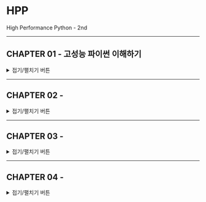 # HPP
High Performance Python - 2nd

---
## CHAPTER 01 - 고성능 파이썬 이해하기

<details>
<summary>접기/펼치기 버튼</summary>
<div markdown="1"><BR />

### 이상적인 컴퓨팅

```python
import math


def check_prime(number):
    sqrt_number = math.sqrt(number)
    for i in range(2, int(sqrt_number) + 1):
        if (number / i).is_integer():
            return False
    return True


print(f"check_prime(10,000,000) = {check_prime(10_000_000)}")
print(f"check_prime(10,000,019) = {check_prime(10_000_019)}")
```
```bash
check_prime(10,000,000) = False
check_prime(10,000,019) = True
```

- 위의 코드를 CPU의 벡터화 연산을 이용하도록 작성한다고 하면...

```python
import math


def check_prime(number):
    sqrt_number = math.sqrt(number)
    numbers = range(2, int(sqrt_number) + 1)
    for i in range(0, len(numbers), 5):
        result = (number / numbers[i:(i + 5)]).is_integer()
        if any(result):
            return False
    return True


print(f"check_prime(10,000,000) = {check_prime(10_000_000)}")
print(f"check_prime(10,000,019) = {check_prime(10_000_019)}")
```

- 한 번에 5개씩 처리하는 벡터화 코드 ... 다만, 위의 코드는 동작하는 코드는 아니다.



### 파이썬의 가상 머신

```python
import timeit


def search_fast(haystack, needle):
    for item in haystack:
        if item == needle:
            return True
    return False


def search_slow(haystack, needle):
    return_value = False
    for item in haystack:
        if item == needle:
            return_value = True
    return return_value


if __name__ == "__main__":
    iterations = 10000
    haystack = list(range(1000))
    setup = "from __main__ import (haystack, needle, search_fast, search_slow)"

    needle = 5
    print(
        f"Testing search speed with {len(haystack)} items and needle close to the head of the list"
    )

    t = timeit.timeit(
        stmt="search_fast(haystack, needle)", setup=setup, number=iterations
    )
    print(f"search_fast time: {t/iterations:.5e}")

    t = timeit.timeit(
        stmt="search_slow(haystack, needle)", setup=setup, number=iterations
    )
    print(f"search_slow time: {t/iterations:.5e}")
```
```bash
Testing search speed with 1000 items and needle close to the head of the list
search_fast time: 9.84165e-07
search_slow time: 1.73868e-04
```

- 2가지 방식 모두 `O(n)` 복잡도를 갖지만, 중간에 빠져나오도록 하는 방식이 당연히 빠르다


### 모범적 작업 절차

- 문서화
- 좋은 구조
- 테스트


### 주피터 노트북 잘 다루기

- assert
- Exception - ValueError
- nbdime (https://nbdime.readthedocs.io/)

    
### 추가 공부하면 좋을 내용
- GIL (Global interpreter Lock)
  - Python은 왜 GIL 정책을 적용했을까?
  - https://www.artima.com/weblogs/viewpost.jsp?thread=214235

</div>
</details>


---
## CHAPTER 02 - 

<details>
<summary>접기/펼치기 버튼</summary>
<div markdown="1"><BR />

### magic function
- https://ipython.readthedocs.io/en/stable/interactive/magics.html


### functools.wraps
- https://velog.io/@doondoony/python-functools-wraps


### 여러가지 Visualize tools
- https://stackoverflow.com/questions/4544784/how-can-you-get-the-call-tree-with-python-profilers

</div>
</details>


---
## CHAPTER 03 - 

<details>
<summary>접기/펼치기 버튼</summary>
<div markdown="1"><BR />

### bisect
- https://velog.io/@gojaegaebal/201223-개발일지16일차-파이썬에서-bisect-함수-활용-feat.백준-8983번


### Python dictionary implementation
- https://uiandwe.tistory.com/1262


### The working principle of functions and generators in python
- https://www.fatalerrors.org/a/the-working-principle-of-functions-and-generators-in-python.html

</div>
</details>


---
## CHAPTER 04 - 

<details>
<summary>접기/펼치기 버튼</summary>
<div markdown="1"><BR />

### What's the future of the pandas library?
- https://www.dataschool.io/future-of-pandas/


### map vs. apply
- 일반적으로 map은 python native(그러니까, 판다스가 아닌 그냥 python)에서 functional programming의 원형을 수행하는 역할을 제공합니다.
- python의 iterable 객체(그러니가 list와 같이 여러개의 값을 순차적으로 접근하는 객체)에 map()내에 기술된 함수를 적용하면 해당 함수를 iterable 객체의 개별 값을 입력해주면서 반환값을 다시 iterable 객체로 저장할 수 있게 해줍니다(요약하자면 반복적으로 함수를 호출할 시에 for loop를 쓸 필요가 없게 해줍니다).
- apply도 map과 유사한 역할을 합니다. 단 apply는 pandas에서 사용되며 python native에서는 사용하지 않습니다(즉 DataFrame/Series에만 적용되고 list에는 적용되지 않습니다).
- 그리고 pandas도 map이 있지만 apply가 워낙 강력해서 잘 사용하지 않습니다.


### pandas on Spark
- https://koalas.readthedocs.io/en/latest/


</div>
</details>
